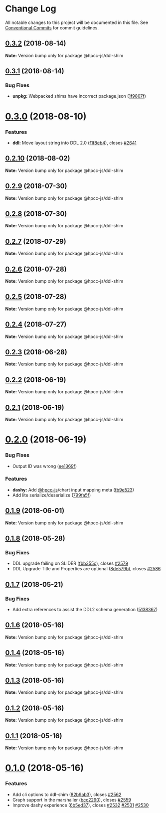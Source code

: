 # Change Log

All notable changes to this project will be documented in this file.
See [Conventional Commits](https://conventionalcommits.org) for commit guidelines.

<a name="0.3.2"></a>
## [0.3.2](https://github.com/hpcc-systems/Visualization/compare/@hpcc-js/ddl-shim@0.3.1...@hpcc-js/ddl-shim@0.3.2) (2018-08-14)




**Note:** Version bump only for package @hpcc-js/ddl-shim

<a name="0.3.1"></a>
## [0.3.1](https://github.com/hpcc-systems/Visualization/compare/@hpcc-js/ddl-shim@0.3.0...@hpcc-js/ddl-shim@0.3.1) (2018-08-14)


### Bug Fixes

* **unpkg:** Webpacked shims have incorrect package.json ([1f9807f](https://github.com/hpcc-systems/Visualization/commit/1f9807f))




<a name="0.3.0"></a>
# [0.3.0](https://github.com/hpcc-systems/Visualization/compare/@hpcc-js/ddl-shim@0.2.10...@hpcc-js/ddl-shim@0.3.0) (2018-08-10)


### Features

* **ddl:** Move layout string into DDL 2.0 ([f1f8eb4](https://github.com/hpcc-systems/Visualization/commit/f1f8eb4)), closes [#2641](https://github.com/hpcc-systems/Visualization/issues/2641)




<a name="0.2.10"></a>
## [0.2.10](https://github.com/hpcc-systems/Visualization/compare/@hpcc-js/ddl-shim@0.2.9...@hpcc-js/ddl-shim@0.2.10) (2018-08-02)




**Note:** Version bump only for package @hpcc-js/ddl-shim

<a name="0.2.9"></a>
## [0.2.9](https://github.com/hpcc-systems/Visualization/compare/@hpcc-js/ddl-shim@0.2.8...@hpcc-js/ddl-shim@0.2.9) (2018-07-30)




**Note:** Version bump only for package @hpcc-js/ddl-shim

<a name="0.2.8"></a>
## [0.2.8](https://github.com/hpcc-systems/Visualization/compare/@hpcc-js/ddl-shim@0.2.7...@hpcc-js/ddl-shim@0.2.8) (2018-07-30)




**Note:** Version bump only for package @hpcc-js/ddl-shim

<a name="0.2.7"></a>
## [0.2.7](https://github.com/hpcc-systems/Visualization/compare/@hpcc-js/ddl-shim@0.2.6...@hpcc-js/ddl-shim@0.2.7) (2018-07-29)




**Note:** Version bump only for package @hpcc-js/ddl-shim

<a name="0.2.6"></a>
## [0.2.6](https://github.com/hpcc-systems/Visualization/compare/@hpcc-js/ddl-shim@0.2.5...@hpcc-js/ddl-shim@0.2.6) (2018-07-28)




**Note:** Version bump only for package @hpcc-js/ddl-shim

<a name="0.2.5"></a>
## [0.2.5](https://github.com/hpcc-systems/Visualization/compare/@hpcc-js/ddl-shim@0.2.4...@hpcc-js/ddl-shim@0.2.5) (2018-07-28)




**Note:** Version bump only for package @hpcc-js/ddl-shim

<a name="0.2.4"></a>
## [0.2.4](https://github.com/hpcc-systems/Visualization/compare/@hpcc-js/ddl-shim@0.2.3...@hpcc-js/ddl-shim@0.2.4) (2018-07-27)




**Note:** Version bump only for package @hpcc-js/ddl-shim

<a name="0.2.3"></a>
## [0.2.3](https://github.com/hpcc-systems/Visualization/compare/@hpcc-js/ddl-shim@0.2.2...@hpcc-js/ddl-shim@0.2.3) (2018-06-28)




**Note:** Version bump only for package @hpcc-js/ddl-shim

<a name="0.2.2"></a>
## [0.2.2](https://github.com/hpcc-systems/Visualization/compare/@hpcc-js/ddl-shim@0.2.1...@hpcc-js/ddl-shim@0.2.2) (2018-06-19)




**Note:** Version bump only for package @hpcc-js/ddl-shim

<a name="0.2.1"></a>
## [0.2.1](https://github.com/hpcc-systems/Visualization/compare/@hpcc-js/ddl-shim@0.2.0...@hpcc-js/ddl-shim@0.2.1) (2018-06-19)




**Note:** Version bump only for package @hpcc-js/ddl-shim

<a name="0.2.0"></a>
# [0.2.0](https://github.com/hpcc-systems/Visualization/compare/@hpcc-js/ddl-shim@0.1.9...@hpcc-js/ddl-shim@0.2.0) (2018-06-19)


### Bug Fixes

* Output ID was wrong ([ee1369f](https://github.com/hpcc-systems/Visualization/commit/ee1369f))


### Features

* **dashy:** Add [@hpcc-js](https://github.com/hpcc-js)/chart input mapping meta ([fb9e523](https://github.com/hpcc-systems/Visualization/commit/fb9e523))
* Add lite serialize/deserialize ([799fa5f](https://github.com/hpcc-systems/Visualization/commit/799fa5f))




<a name="0.1.9"></a>
## [0.1.9](https://github.com/hpcc-systems/Visualization/compare/@hpcc-js/ddl-shim@0.1.8...@hpcc-js/ddl-shim@0.1.9) (2018-06-01)




**Note:** Version bump only for package @hpcc-js/ddl-shim

<a name="0.1.8"></a>
## [0.1.8](https://github.com/hpcc-systems/Visualization/compare/@hpcc-js/ddl-shim@0.1.7...@hpcc-js/ddl-shim@0.1.8) (2018-05-28)


### Bug Fixes

* DDL upgrade failing on SLIDER ([fbb355c](https://github.com/hpcc-systems/Visualization/commit/fbb355c)), closes [#2579](https://github.com/hpcc-systems/Visualization/issues/2579)
* DDL Upgrade Title and Properties are optional ([8de579b](https://github.com/hpcc-systems/Visualization/commit/8de579b)), closes [#2586](https://github.com/hpcc-systems/Visualization/issues/2586)




<a name="0.1.7"></a>
## [0.1.7](https://github.com/hpcc-systems/Visualization/compare/@hpcc-js/ddl-shim@0.1.6...@hpcc-js/ddl-shim@0.1.7) (2018-05-21)


### Bug Fixes

*  Add extra references to assist the DDL2 schema generation ([5138367](https://github.com/hpcc-systems/Visualization/commit/5138367))




<a name="0.1.6"></a>
## [0.1.6](https://github.com/hpcc-systems/Visualization/compare/@hpcc-js/ddl-shim@0.1.4...@hpcc-js/ddl-shim@0.1.6) (2018-05-16)




**Note:** Version bump only for package @hpcc-js/ddl-shim

<a name="0.1.4"></a>
## [0.1.4](https://github.com/hpcc-systems/Visualization/compare/@hpcc-js/ddl-shim@0.1.3...@hpcc-js/ddl-shim@0.1.4) (2018-05-16)




**Note:** Version bump only for package @hpcc-js/ddl-shim

<a name="0.1.3"></a>
## [0.1.3](https://github.com/hpcc-systems/Visualization/compare/@hpcc-js/ddl-shim@0.1.2...@hpcc-js/ddl-shim@0.1.3) (2018-05-16)




**Note:** Version bump only for package @hpcc-js/ddl-shim

<a name="0.1.2"></a>
## [0.1.2](https://github.com/hpcc-systems/Visualization/compare/@hpcc-js/ddl-shim@0.1.1...@hpcc-js/ddl-shim@0.1.2) (2018-05-16)




**Note:** Version bump only for package @hpcc-js/ddl-shim

<a name="0.1.1"></a>
## [0.1.1](https://github.com/hpcc-systems/Visualization/compare/@hpcc-js/ddl-shim@0.1.0...@hpcc-js/ddl-shim@0.1.1) (2018-05-16)




**Note:** Version bump only for package @hpcc-js/ddl-shim

<a name="0.1.0"></a>
# [0.1.0](https://github.com/hpcc-systems/Visualization/compare/@hpcc-js/ddl-shim@0.0.35...@hpcc-js/ddl-shim@0.1.0) (2018-05-16)


### Features

*  Add cli options to ddl-shim ([82b9ab3](https://github.com/hpcc-systems/Visualization/commit/82b9ab3)), closes [#2562](https://github.com/hpcc-systems/Visualization/issues/2562)
* Graph support in the marshaller ([bcc2290](https://github.com/hpcc-systems/Visualization/commit/bcc2290)), closes [#2559](https://github.com/hpcc-systems/Visualization/issues/2559)
* Improve dashy experience ([6b5ed37](https://github.com/hpcc-systems/Visualization/commit/6b5ed37)), closes [#2532](https://github.com/hpcc-systems/Visualization/issues/2532) [#2531](https://github.com/hpcc-systems/Visualization/issues/2531) [#2530](https://github.com/hpcc-systems/Visualization/issues/2530)
